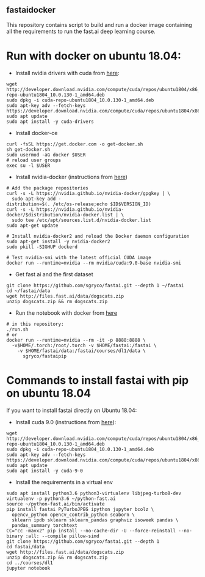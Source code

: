 ## fastaidocker

This repository contains script to build and run a docker image containing
all the requirements to run the fast.ai deep learning course.

# Run with docker on ubuntu 18.04:

* Install nvidia drivers with cuda from [here](https://developer.nvidia.com/cuda-downloads?target_os=Linux&target_arch=x86_64&target_distro=Ubuntu&target_version=1804&target_type=debnetwork):

```
wget http://developer.download.nvidia.com/compute/cuda/repos/ubuntu1804/x86_64/cuda-repo-ubuntu1804_10.0.130-1_amd64.deb
sudo dpkg -i cuda-repo-ubuntu1804_10.0.130-1_amd64.deb
sudo apt-key adv --fetch-keys https://developer.download.nvidia.com/compute/cuda/repos/ubuntu1804/x86_64/7fa2af80.pub
sudo apt update
sudo apt install -y cuda-drivers
```

* Install docker-ce

```
curl -fsSL https://get.docker.com -o get-docker.sh
sh get-docker.sh
sudo usermod -aG docker $USER
# reload user groups
exec su -l $USER
```

* Install nvidia-docker (instructions from [here](https://github.com/NVIDIA/nvidia-docker))

```
# Add the package repositories
curl -s -L https://nvidia.github.io/nvidia-docker/gpgkey | \
  sudo apt-key add -
distribution=$(. /etc/os-release;echo $ID$VERSION_ID)
curl -s -L https://nvidia.github.io/nvidia-docker/$distribution/nvidia-docker.list | \
  sudo tee /etc/apt/sources.list.d/nvidia-docker.list
sudo apt-get update

# Install nvidia-docker2 and reload the Docker daemon configuration
sudo apt-get install -y nvidia-docker2
sudo pkill -SIGHUP dockerd

# Test nvidia-smi with the latest official CUDA image
docker run --runtime=nvidia --rm nvidia/cuda:9.0-base nvidia-smi
```

* Get fast ai and the first dataset

```
git clone https://github.com/sgryco/fastai.git --depth 1 ~/fastai
cd ~/fastai/data
wget http://files.fast.ai/data/dogscats.zip
unzip dogscats.zip && rm dogscats.zip
```

* Run the notebook with docker from [here](https://github.com/MattKleinsmith/dockerfiles/tree/master/fastai)

```
# in this repository:
./run.sh
# or
docker run --runtime=nvidia --rm -it -p 8888:8888 \
  -v$HOME/.torch:/root/.torch -v $HOME/fastai:/fastai \
    -v $HOME/fastai/data:/fastai/courses/dl1/data \
      sgryco/fastaipip
```


# Commands to install fastai with pip on ubuntu 18.04

If you want to install fastai directly on Ubuntu 18.04:
* Install cuda 9.0 (instructions from [here](https://developer.nvidia.com/cuda-downloads?target_os=Linux&target_arch=x86_64&target_distro=Ubuntu&target_version=1804&target_type=debnetwork)):

```
wget http://developer.download.nvidia.com/compute/cuda/repos/ubuntu1804/x86_64/cuda-repo-ubuntu1804_10.0.130-1_amd64.deb
sudo dpkg -i cuda-repo-ubuntu1804_10.0.130-1_amd64.deb
sudo apt-key adv --fetch-keys https://developer.download.nvidia.com/compute/cuda/repos/ubuntu1804/x86_64/7fa2af80.pub
sudo apt update
sudo apt install -y cuda-9-0
```

* Install the requirements in a virtual env

```
sudo apt install python3.6 python3-virtualenv libjpeg-turbo8-dev
virtualenv -p python3.6 ~/python-fast.ai
source ~/python-fast.ai/bin/activate
pip install fastai PyTurboJPEG ipython jupyter bcolz \
  opencv_python opencv_contrib_python seaborn \
  sklearn ipdb sklearn sklearn_pandas graphviz isoweek pandas \
  pandas_summary torchtext
CC="cc -mavx2" pip install --no-cache-dir -U --force-reinstall --no-binary :all: --compile pillow-simd
git clone https://github.com/sgryco/fastai.git --depth 1
cd fastai/data
wget http://files.fast.ai/data/dogscats.zip
unzip dogscats.zip && rm dogscats.zip
cd ../courses/dl1
jupyter notebook
```

